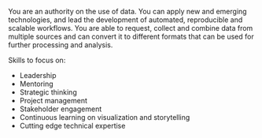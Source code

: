 You are an authority on the use of data. You can apply new and emerging technologies, and lead the development of automated, reproducible and scalable workflows. You are able to request, collect and combine data from multiple sources and can convert it to different formats that can be used for further processing and analysis.

Skills to focus on: 
* Leadership
* Mentoring
* Strategic thinking
* Project management
* Stakeholder engagement
* Continuous learning on visualization and storytelling
* Cutting edge technical expertise
